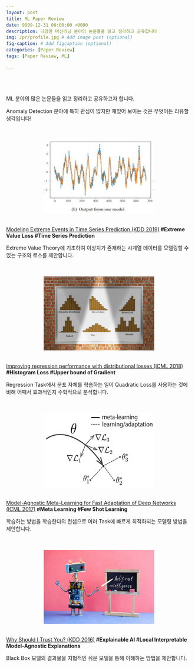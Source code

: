 ```yaml
---
layout: post
title: ML Paper Review
date: 9999-12-31 00:00:00 +0000
description: 다양한 머신러닝 분야의 논문들을 읽고 정리하고 공유합니다
img: /pr/profile.jpg # Add image post (optional)
fig-caption: # Add figcaption (optional)
categories: [Paper Review]
tags: [Paper Review, ML]

---
```


<br/>

<br/>

ML 분야의 많은 논문들을 읽고 정리하고 공유하고자 합니다.  
  
Anomaly Detection 분야에 특히 관심이 많지만 재밌어 보이는 것은 무엇이든 리뷰할 생각입니다!  
  
<br/>
  
<br/>

<center><img src="/assets/img/pr/evl/profile.jpg" width="300" height="200" ></center>  
<br/>

[Modeling Extreme Events in Time Series Prediction (KDD 2019)](https://chioni.github.io/EVL)<b> #Extreme Value Loss #Time Series Prediction</b>  
  
Extreme Value Theory에 기초하여 이상치가 존재하는 시계열 데이터를 모델링할 수 있는 구조와 로스를 제안합니다.  
  
<br/>

<br/>

<center><img src="/assets/img/pr/hs/profile.jpg" width="300" height="200"></center>  
<br/>

[Improving regression performance with distributional losses (ICML 2018)](https://chioni.github.io/HS)<b> #Histogram Loss #Upper bound of Gradient</b>  
  
Regression Task에서 분포 자체를 학습하는 일이 Quadratic Loss를 사용하는 것에 비해 어째서 효과적인지 수학적으로 분석합니다.  

<br/>

<br/>

<center><img src="/assets/img/pr/maml/profile.jpg" width="300" height="200"></center>  
<br/>

[Model-Agnostic Meta-Learning for Fast Adaptation of Deep Networks (ICML 2017)](https://chioni.github.io/MAML)<b> #Meta Learning #Few Shot Learning</b>  
  
학습하는 방법을 학습한다의 컨셉으로 여러 Task에 빠르게 최적화되는 모델링 방법을 제안합니다.  
  
<br/>

<br/>

<center><img src="/assets/img/pr/lime/profile.jpg" width="300" height="200"></center>  
<br/>

[Why Should I Trust You? (KDD 2016)](https://chioni.github.io/LIME)<b> #Explainable AI #Local Interpretable Model-Agnostic Explanations</b>  
  
Black Box 모델의 결과물을 지협적인 쉬운 모델을 통해 이해하는 방법을 제안합니다.  
  
<br/>

<br/>
